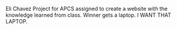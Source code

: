 Eli Chavez
Project for APCS assigned to create a website with the knowledge learned from class.
Winner gets a laptop.
I WANT THAT LAPTOP.
